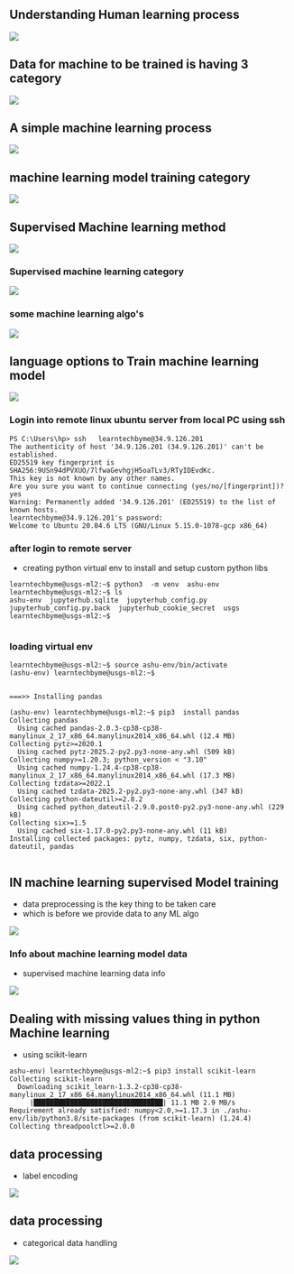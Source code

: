 ## Understanding Human learning process 

<img src="l1.png">

## Data for machine to be trained is having 3 category 

<img src="l2.png">

## A simple machine learning process 

<img src="ml1.png">

## machine learning model training category 

<img src="ml2.png">

## Supervised Machine learning method  

<img src="ml3.png">

### Supervised machine learning category

<img src="ml4.png">

### some machine learning algo's 

<img src="ml5.png">

## language options to Train machine learning model 

<img src="ml6.png">

### Login into remote linux ubuntu server from local PC using ssh 

```
PS C:\Users\hp> ssh   learntechbyme@34.9.126.201
The authenticity of host '34.9.126.201 (34.9.126.201)' can't be established.
ED25519 key fingerprint is SHA256:9USn94dPVXUO/7lfwaGevhgjH5oaTLv3/RTyIDEvdKc.
This key is not known by any other names.
Are you sure you want to continue connecting (yes/no/[fingerprint])? yes
Warning: Permanently added '34.9.126.201' (ED25519) to the list of known hosts.
learntechbyme@34.9.126.201's password:
Welcome to Ubuntu 20.04.6 LTS (GNU/Linux 5.15.0-1078-gcp x86_64)

```

### after login to remote server 

- creating python virtual env to install and setup custom python libs 

```
learntechbyme@usgs-ml2:~$ python3  -m venv  ashu-env 
learntechbyme@usgs-ml2:~$ ls
ashu-env  jupyterhub.sqlite  jupyterhub_config.py  jupyterhub_config.py.back  jupyterhub_cookie_secret  usgs
learntechbyme@usgs-ml2:~$ 


```

### loading virtual env 

```
learntechbyme@usgs-ml2:~$ source ashu-env/bin/activate
(ashu-env) learntechbyme@usgs-ml2:~$ 


===>> Installing pandas 

(ashu-env) learntechbyme@usgs-ml2:~$ pip3  install pandas 
Collecting pandas
  Using cached pandas-2.0.3-cp38-cp38-manylinux_2_17_x86_64.manylinux2014_x86_64.whl (12.4 MB)
Collecting pytz>=2020.1
  Using cached pytz-2025.2-py2.py3-none-any.whl (509 kB)
Collecting numpy>=1.20.3; python_version < "3.10"
  Using cached numpy-1.24.4-cp38-cp38-manylinux_2_17_x86_64.manylinux2014_x86_64.whl (17.3 MB)
Collecting tzdata>=2022.1
  Using cached tzdata-2025.2-py2.py3-none-any.whl (347 kB)
Collecting python-dateutil>=2.8.2
  Using cached python_dateutil-2.9.0.post0-py2.py3-none-any.whl (229 kB)
Collecting six>=1.5
  Using cached six-1.17.0-py2.py3-none-any.whl (11 kB)
Installing collected packages: pytz, numpy, tzdata, six, python-dateutil, pandas


```

## IN machine learning supervised Model training 

- data preprocessing is the key thing to be taken care 
- which is before we provide data to any ML algo 

<img src="ml7.png">

### Info about machine learning model data 

- supervised machine learning data info 
<img src="ml8.png">

## Dealing with missing values thing in python Machine learning 

- using scikit-learn 

```
ashu-env) learntechbyme@usgs-ml2:~$ pip3 install scikit-learn 
Collecting scikit-learn
  Downloading scikit_learn-1.3.2-cp38-cp38-manylinux_2_17_x86_64.manylinux2014_x86_64.whl (11.1 MB)
     |████████████████████████████████| 11.1 MB 2.9 MB/s 
Requirement already satisfied: numpy<2.0,>=1.17.3 in ./ashu-env/lib/python3.8/site-packages (from scikit-learn) (1.24.4)
Collecting threadpoolctl>=2.0.0

```

## data processing 

- label encoding 

<img src="ml9.png">

## data processing 

- categorical data handling 
<img src="ml10.png">